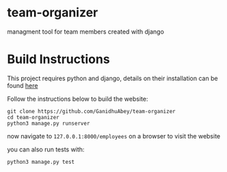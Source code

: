 # team-organizer
managment tool for team members created with django

# Build Instructions

This project requires python and django, details on their installation can be found [here](https://docs.djangoproject.com/en/4.0/intro/install/)

Follow the instructions below to build the website:

`git clone https://github.com/GanidhuAbey/team-organizer` <br>
`cd team-organizer` <br>
`python3 manage.py runserver` <br>

now navigate to `127.0.0.1:8000/employees` on a browser to visit the website

you can also run tests with:

`python3 manage.py test`
